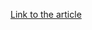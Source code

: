 [Link to the article](https://www.akamai.com/blog/security-research/ransomware-attack-trends-in-apj)

